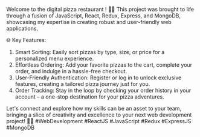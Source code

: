 Welcome to the digital pizza restaurant ! 🍕✨
This project was brought to life through a fusion of JavaScript, React, Redux, Express, and MongoDB, showcasing my expertise in creating robust and user-friendly web applications. 

🌐 Key Features:
1. Smart Sorting: Easily sort pizzas by type, size, or price for a personalized menu experience.
2. Effortless Ordering: Add your favorite pizzas to the cart, complete your order, and indulge in a hassle-free checkout.
3. User-Friendly Authentication: Register or log in to unlock exclusive features, creating a tailored pizza journey just for you.
4. Order Tracking: Stay in the loop by checking your order history in your account – a one-stop destination for your pizza adventures.

Let's connect and explore how my skills can be an asset to your team, bringing a slice of creativity and excellence to your next web development project! 🚀🔧 #WebDevelopment #ReactJS #JavaScript #Redux #ExpressJS #MongoDB
